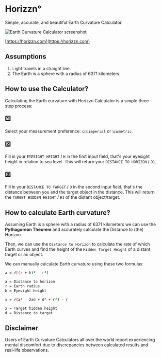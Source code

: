 # Horizzn°

Simple, accurate, and beautiful Earth Curvature Calculator.

![Earth Curvature Calculator screenshot](https://horizzn.com/images/ecc-screenshot.png)

[https://horizzn.com](https://horizzn.com)

## Assumptions
1. Light travels in a straight line.
2. The Earth is a sphere with a radius of 6371 kilometers.

## How to use the Calculator?
Calculating the Earth curvature with Horizzn Calculator is a simple three-step process:

### 1️⃣
Select your measurement preference:
`🇺🇸imperial` or `🇬🇧metric`.

### 2️⃣

Fill in your `EYESIGHT HEIGHT` / `H` in the first input field, that's your eyesight height in relation to sea level. This will return your `DISTANCE TO HORIZON` / `D1`.

### 3️⃣

Fill in your `DISTANCE TO TARGET` / `D` in the second input field, that's the distance between you and the target object in the distance. This will return the `TARGET HIDDEN HEIGHT` / `H1` of the distant object/target.


## How to calculate Earth curvature?

Assuming Earth is a sphere with a radius of 6371 kilometers we can use the **Pythagorean Theorem** and accurately calculate the Distance to (the) Horizon.

Then, we can use the `Distance to Horizon` to calculate the rate of which Earth curves and find the height of the `Hidden Target Height` of a distant target or an object.

We can manually calculate Earth curvature using these two formulas:

``` bash
a = √[(r + h)² - r²]

a = Distance to horizon
r = Earth radius
h = Eyesight height
```

``` bash
x = √(a² - 2ad + d² + r²) - r 

x = Target hidden height
d = Distance to target
```

## Disclaimer

 Users of Earth Curvature Calculators all over the world report experiencing mental discomfort due to discrepancies between calculated results and real-life observations.

